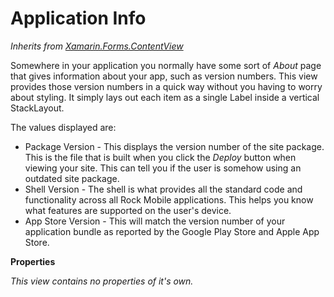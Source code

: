 # Application Info

_Inherits from_ [_Xamarin.Forms.ContentView_](https://docs.microsoft.com/en-us/dotnet/api/xamarin.forms.contentview)

Somewhere in your application you normally have some sort of _About_ page that gives information about your app, such as version numbers. This view provides those version numbers in a quick way without you having to worry about styling. It simply lays out each item as a single Label inside a vertical StackLayout.

The values displayed are:

* Package Version - This displays the version number of the site package. This is the file that is built when you click the _Deploy_ button when viewing your site. This can tell you if the user is somehow using an outdated site package.
* Shell Version - The shell is what provides all the standard code and functionality across all Rock Mobile applications. This helps you know what features are supported on the user's device.
* App Store Version - This will match the version number of your application bundle as reported by the Google Play Store and Apple App Store.

**Properties**

_This view contains no properties of it's own._

